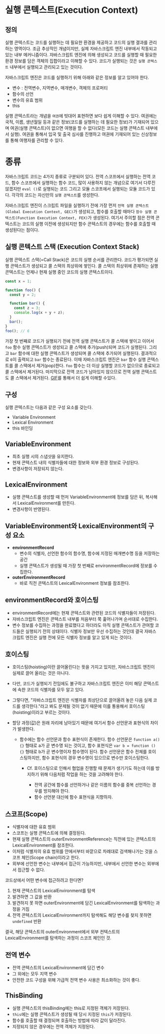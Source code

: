 # 실행 콘텍스트(Execution Context)

## 정의

실행 콘텍스트는 코드를 실행하는 데 필요한 환경을 제공하고 코드의 실행 결과를 관리하는 영역이다. 조금 추상적인 개념이지만, 실제 자바스크립트 엔진 내부에서 작동되고 있는 내부 메커니즘이다. 자바스크립트 엔진에 의해 생성되고 코드를 실행할 때 필요한 환경 정보를 담은 객체의 집합이라고 이해할 수 있다. 코드가 실행되는 것은 `실행 콘텍스트` 내부에서 실행되고 관리되고 있는 것이다.

자바스크립트 엔진은 코드를 실행하기 위해 아래와 같은 정보를 알고 있어야 한다.

- 변수 : 전역변수, 지역변수, 매개변수, 객체의 프로퍼티
- 함수의 선언
- 변수의 유효 범위
- this

실행 콘텍스트라는 개념을 `여권`에 빗대어 표현하면 보다 쉽게 이해할 수 있다. 여권에는 국적, 이름, 생년월일 등과 같은 정보(코드를 실행하는 데 필요한 정보)가 기재되어 있으며 여권(실행 콘텍스트)이 없으면 여행을 할 수 없다(모든 코드는 실행 콘텍스트 내부에서 실행). 여권을 통해서 입국 및 출국 심사를 진행하고 여권에 기재되어 있는 신상정보를 통해 여행자를 관리할 수 있다.

# 종류

자바스크립트 코드는 4가지 종류로 구분되어 있다. 전역 스코프에서 실행하는 전역 코드, 함수 스코프에서 실행하는 함수 코드, 많이 사용하지 않는 개념으로 여기서 다루진 않겠지만 `eval ()`로 실행되는 코드 그리고 모듈 스코프에서 실행되는 모듈 코드가 있다. 각각의 코드는 자신만의 `실행 콘텍스트`를 생성한다.

자바스크립트 엔진이 스크립트 파일을 실행하기 전에 가장 먼저 `전역 실행 콘텍스트(Global Execution Context, GEC)`가 생성되고, 함수를 호출할 때마다 `함수 실행 콘텍스트(Function Execution Context, FEX)`가 생성된다. 여기서 주의할 점은 전역 콘텍스트는 코드의 실행 이전에 생성되지만 함수 콘텍스트의 경우에는 함수를 호출할 때 생성된다는 점이다.

## 실행 콘텍스트 스택 (Execution Context Stack)

실행 콘텍스트 스택(=Call Stack)은 코드의 실행 순서를 관리한다. 코드가 평가되면 실행 콘텍스트가 생성되고 콜 스택의 최상위에 쌓인다. 콜 스택의 최상위에 존재하는 실행 콘텍스트는 언제나 현재 실행 중인 코드의 실행 콘텍스트이다.

```js
const x = 1;

function foo() {
  const y = 2;

  function bar() {
    const z = 3;
    console.log(x + y + z);
  }
  bar();
}
foo(); // 6
```

가장 첫 번째로 코드가 실행되기 전에 전역 실행 콘텍스트가 콜 스택에 쌓이고 이어서 `foo` 함수 실행 콘텍스트가 생성되고 콜 스택에 추가(push)되며 코드가 실행된다. 그리고 `bar` 함수에 대한 실행 콘텍스트가 생성되며 콜 스택에 추가되어 실행된다. 결과적으로 `6`이 출력되고 `bar` 함수는 종료된다. 이때 자바스크립트 엔진은 `bar` 함수 실행 콘텍스트를 콜 스택에서 제거(pop)한다. `foo` 함수는 더 이상 실행할 코드가 없으므로 종료되고 콜 스택에서 제거된다. 마지막으로 전역 코드가 남아있지 않으므로 전역 실행 콘텍스트도 콜 스택에서 제거된다. [GIF](https://miro.medium.com/max/1100/1*dUl6qPEaDJJTXWythQsEtQ.gif)를 통해서 더 쉽게 이해할 수있다.

## 구성

실행 콘텍스트는 다음과 같은 구성 요소를 갖는다.

- Variable Environment
- Lexical Environment
- this 바인딩

## VariableEnvironment

- 최초 실행 시의 스냅샷을 유지한다.
- 현재 콘텍스트 내의 식별자들에 대한 정보와 외부 환경 정보로 구성된다.
- 변경사항이 저장되지 않는다.

## LexicalEnvironment

- 실행 콘텍스트를 생성할 때 먼저 VariableEnvironment에 정보를 담은 뒤, 복사해서 LexicalEnvironment를 만든다.
- 변경사항이 반영된다.

## VariableEnvironment와 LexicalEnvironment의 구성 요소

- **environmentRecord**
  - 변수의 식별자, 선언한 함수의 함수명, 함수에 지정된 매개변수명 등을 저장하는 공간
  - 실행 콘텍스트가 생성될 때 가장 첫 번째로 environmentRecord에 정보를 수집한다.
- **outerEnvironmentRecord**
  - 바로 직전 콘텍스트의 LexicalEnvironment 정보를 참조한다.

## environmentRecord와 호이스팅

- environmentRecord에는 현재 콘텍스트와 관련된 코드의 식별자들이 저장된다.
- 자바스크립트 엔진은 콘텍스트 내부를 처음부터 쭉 훑어나가며 순서대로 수집한다.
- 변수 정보를 수집하는 과정을 완료했다고 하더라도 아직 실행 콘텍스트가 관여할 코드들은 실행되기 전의 상태이다. 식별자 정보만 우선 수집하는 것인데 결국 자바스크립트 엔진은 실행 전에 모든 식별자 정보를 알고 있게 되는 것이다.

## 호이스팅

- 호이스팅(hoisting)이란 끌어올린다는 뜻을 가지고 있지만, 자바스크립트 엔진이 실제로 끌어 올리는 것은 아니다.
- 다만, 코드가 실행되기 전임에도 불구하고 자바스크립트 엔진은 이미 해당 콘텍스트에 속한 코드의 식별자를 모두 알고 있다.
- 그렇다면, "자바스크립트 엔진은 식별자를 최상단으로 끌어올려 놓은 다음 실제 코드를 생각한다."라고 봐도 문제될 것이 없기 때문에 이를 통용해서 호이스팅(hoisting)이라고 부르는 것이다.
- 할당 과정(값)은 원래 자리에 남아있기 때문에 여기서 함수 선언문과 표현식의 차이가 발생한다.

  - 함수에는 함수 선언문과 함수 표현식이 존재한다.
    함수 선언문은 `function a(){}` 형태로 a가 곧 변수명 되는 것이고, 함수 표현식은 `var b = function () {}` 형태로 b가 곧 변수명이자 함수명이 된다.
    함수 선언문은 함수 전체를 호이스팅하지만, 함수 표현식의 경우 변수명이 있으므로 변수만 호이스팅한다.

    - Cf. 호이스팅으로 인해서 협업을 진행할 때 문제가 생기기도 하는데 이를 방지하기 위해 다음처럼 작업을 하는 것을 고려해야 한다.

      - 전역 공간에 함수를 선언하거나 같은 이름의 함수를 중복 선언하는 경우를 방지해야 한다.
      - 함수 선언분 대신에 함수 표현식을 지향하자.

## 스코프(Scope)

- 식별자에 대한 유효 범위
- 스코프는 실행 콘텍스트에 의해 결정된다.
- 현재 실행 콘텍스트의 outerEnvironmentReference는 직전에 있는 콘텍스트의 LexicalEnvironment를 참조한다.
- 이처럼 식별자의 유효 범위를 안에서부터 바깥으로 차례대로 검색해나가는 것을 스코프 체인(Scope chain)이라고 한다.
- 외부에 선언한 변수는 내부에서 접근이 가능하지만, 내부에서 선언한 변수는 외부에서 접근할 수 없다.

코드상에서 어떤 변수에 접근하려고 한다면?

1. 현재 콘텍스트의 LexicalEnvironment를 탐색
2. 발견하면 그 값을 반환
3. 발견하지 못 하면 outerEnvironment에 담긴 LexicalEnvironment를 탐색하는 과정을 거침
4. 전역 콘텍스트의 LexicalEnvironment까지 탐색해도 해당 변수를 찾지 못하면 `undefined` 반환

결국, 해당 콘텍스트의 outerEnvironment에서 외부 컨텍스트의 LexicalEnvironment를 탐색하는 과정이 스코프 체인인 것.

## 전역 변수

- 전역 콘텍스트의 LexicalEnvironment에 담긴 변수
- 그 외에는 모두 지역 변수
- 안전한 코드 구성을 위해 가급적 전역 변수 사용은 최소화하는 것이 좋다.

## ThisBinding

- 실행 콘텍스트의 thisBinding에는 this로 지정된 객체가 저장된다.
- `this`에는 실행 콘텍스트가 생성될 때 당시 지정된 `this`가 저장된다.
- 함수를 호출할 때 결정되며 호출하는 방법에 따라 값이 달라진다.
- 지정되지 않은 경우에는 전역 객체가 지정된다.
